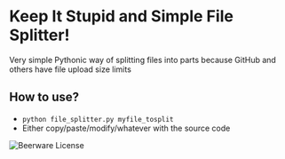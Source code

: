 # Keep It Stupid and Simple File Splitter!
Very simple Pythonic way of splitting files into parts because GitHub and others have file upload size limits
## How to use? 
- ```python file_splitter.py myfile_tosplit```
- Either copy/paste/modify/whatever with the source code

![Beerware License](https://upload.wikimedia.org/wikipedia/commons/thumb/d/d5/BeerWare_Logo.svg/1200px-BeerWare_Logo.svg.png)
